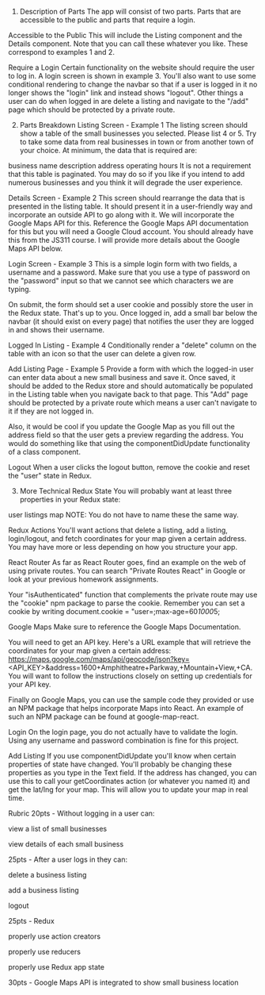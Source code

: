 1. Description of Parts
The app will consist of two parts. Parts that are accessible to the public and parts that require a login.

Accessible to the Public
This will include the Listing component and the Details component. Note that you can call these whatever you like. These correspond to examples 1 and 2.

Require a Login
Certain functionality on the website should require the user to log in. A login screen is shown in example 3. You'll also want to use some conditional rendering to change the navbar so that if a user is logged in it no longer shows the "login" link and instead shows "logout". Other things a user can do when logged in are delete a listing and navigate to the "/add" page which should be protected by a private route.

2. Parts Breakdown
Listing Screen - Example 1
The listing screen should show a table of the small businesses you selected. Please list 4 or 5. Try to take some data from real businesses in town or from another town of your choice. At minimum, the data that is required are:

business name
description
address
operating hours
It is not a requirement that this table is paginated. You may do so if you like if you intend to add numerous businesses and you think it will degrade the user experience.

Details Screen - Example 2
This screen should rearrange the data that is presented in the listing table. It should present it in a user-friendly way and incorporate an outside API to go along with it. We will incorporate the Google Maps API for this. Reference the Google Maps API documentation for this but you will need a Google Cloud account. You should already have this from the JS311 course. I will provide more details about the Google Maps API below.

Login Screen - Example 3
This is a simple login form with two fields, a username and a password. Make sure that you use a type of password on the "password" input so that we cannot see which characters we are typing.

On submit, the form should set a user cookie and possibly store the user in the Redux state. That's up to you. Once logged in, add a small bar below the navbar (it should exist on every page) that notifies the user they are logged in and shows their username.

Logged In Listing - Example 4
Conditionally render a "delete" column on the table with an icon so that the user can delete a given row.

Add Listing Page - Example 5
Provide a form with which the logged-in user can enter data about a new small business and save it. Once saved, it should be added to the Redux store and should automatically be populated in the Listing table when you navigate back to that page. This "Add" page should be protected by a private route which means a user can't navigate to it if they are not logged in.

Also, it would be cool if you update the Google Map as you fill out the address field so that the user gets a preview regarding the address. You would do something like that using the componentDidUpdate functionality of a class component.

Logout
When a user clicks the logout button, remove the cookie and reset the "user" state in Redux.

3. More Technical
Redux State
You will probably want at least three properties in your Redux state:

user
listings
map
NOTE: You do not have to name these the same way.

Redux Actions
You'll want actions that delete a listing, add a listing, login/logout, and fetch coordinates for your map given a certain address. You may have more or less depending on how you structure your app.

React Router
As far as React Router goes, find an example on the web of using private routes. You can search "Private Routes React" in Google or look at your previous homework assignments.

Your "isAuthenticated" function that complements the private route may use the "cookie" npm package to parse the cookie. Remember you can set a cookie by writing document.cookie = "user=<USERNAME>;max-age=60*1000*5;

Google Maps
Make sure to reference the Google Maps Documentation.

You will need to get an API key. Here's a URL example that will retrieve the coordinates for your map given a certain address: https://maps.google.com/maps/api/geocode/json?key=<API_KEY>&address=1600+Amphitheatre+Parkway,+Mountain+View,+CA. You will want to follow the instructions closely on setting up credentials for your API key.

Finally on Google Maps, you can use the sample code they provided or use an NPM package that helps incorporate Maps into React. An example of such an NPM package can be found at google-map-react.

Login
On the login page, you do not actually have to validate the login. Using any username and password combination is fine for this project.

Add Listing
If you use componentDidUpdate you'll know when certain properties of state have changed. You'll probably be changing these properties as you type in the Text field. If the address has changed, you can use this to call your getCoordinates action (or whatever you named it) and get the lat/lng for your map. This will allow you to update your map in real time.


Rubric
20pts - Without logging in a user can:

view a list of small businesses

view details of each small business

25pts - After a user logs in they can:

delete a business listing

add a business listing

logout

25pts - Redux

properly use action creators

properly use reducers

properly use Redux app state

30pts - Google Maps API is integrated to show small business location